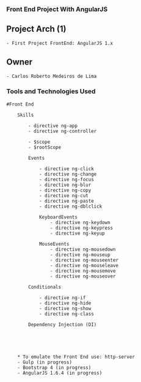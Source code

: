 ### Front End Project With AngularJS

## Project Arch (1)
	- First Project FrontEnd: AngularJS 1.x

## Owner

	- Carlos Roberto Medeiros de Lima

### Tools and Technologies Used ###
	
	#Front End
		
		Skills
			
			- directive ng-app
			- directive ng-controller
			
			- $scope
			- $rootScope
			
			Events
			
				- directive ng-click	
				- directive ng-change	
				- directive ng-focus
				- directive ng-blur
				- directive ng-copy
				- directive ng-cut
				- directive ng-paste
				- directive ng-dblclick
				
				KeyboardEvents
					- directive ng-keydown
					- directive ng-keypress
					- directive ng-keyup
				
				MouseEvents
					- directive ng-mousedown
					- directive ng-mouseup
					- directive ng-mouseenter
					- directive ng-mouseleave
					- directive ng-mousemove
					- directive ng-mouseover
					
			Conditionals

				- directive ng-if
				- directive ng-hide
				- directive ng-show
				- directive ng-class
				
			Dependency Injection (DI)
			
				
		
		
		
		* To emulate the Front End use: http-server
		- Gulp (in progress)
		- Bootstrap 4 (in progress)
		- AngularJS 1.6.4 (in progress)